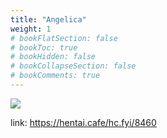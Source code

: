 ```yaml
---
title: "Angelica"
weight: 1
# bookFlatSection: false
# bookToc: true
# bookHidden: false
# bookCollapseSection: false
# bookComments: true
---
```


![](https://cdn.jsdelivr.net/gh/reiuyfan/imagehosting@main/blog/01-92-713x1024.jpg)

link: <https://hentai.cafe/hc.fyi/8460>